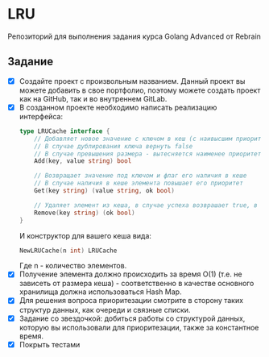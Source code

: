 # LRU
Репозиторий для выполнения задания курса Golang Advanced от Rebrain

## Задание
- [x] Создайте проект с произвольным названием. Данный проект вы можете добавить в свое портфолио, поэтому можете создать проект как на GitHub, так и во внутреннем GitLab.
- [x] В созданном проекте необходимо написать реализацию интерфейса:
    ```go
    type LRUCache interface {
        // Добавляет новое значение с ключом в кеш (с наивысшим приоритетом), возвращает true, если все прошло успешно
        // В случае дублирования ключа вернуть false
        // В случае превышения размера - вытесняется наименее приоритетный элемент
        Add(key, value string) bool

        // Возвращает значение под ключом и флаг его наличия в кеше
        // В случае наличия в кеше элемента повышает его приоритет
        Get(key string) (value string, ok bool)

        // Удаляет элемент из кеша, в случае успеха возврашает true, в случае отсутствия элемента - false
        Remove(key string) (ok bool)
    }
    ```
    И конструктор для вашего кеша вида:
    ```go
    NewLRUCache(n int) LRUCache
    ```
    Где n - количество элементов.
- [x] Получение элемента должно происходить за время О(1) (т.е. не зависеть от размера кеша) - соответственно в качестве основного хранилища должна использоваться Hash Map.
- [x] Для решения вопроса приоритезации смотрите в сторону таких структур данных, как очереди и связные списки.
- [x] Задание со звездочкой: добиться работы со структурой данных, которую вы использовали для приоритезации, также за константное время.
- [x] Покрыть тестами
